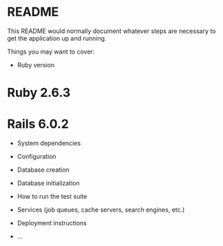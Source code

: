 # README

This README would normally document whatever steps are necessary to get the
application up and running.

Things you may want to cover:

* Ruby version
# Ruby 2.6.3
# Rails 6.0.2

* System dependencies

* Configuration

* Database creation

* Database initialization

* How to run the test suite

* Services (job queues, cache servers, search engines, etc.)

* Deployment instructions

* ...
